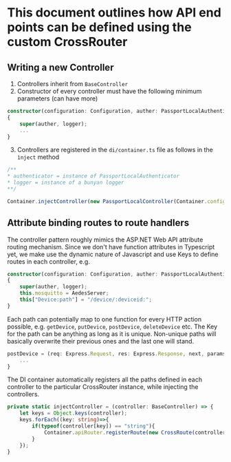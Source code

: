 # This document outlines how API end points can be defined using the custom CrossRouter

## Writing a new Controller
1. Controllers inherit from ```BaseController```
2. Constructor of every controller must have the following minimum parameters (can have more)

```ts
constructor(configuration: Configuration, auther: PassportLocalAuthenticator, logger: any)
{
    super(auther, logger);
    ...
}
```

3. Controllers are registered in the ```di/container.ts``` file as follows in the ```ìnject``` method

```ts  
/**
* authenticator = instance of PassportLocalAuthenticator
* logger = instance of a bunyan logger
**/

Container.injectController(new PassportLocalController(Container.config, authenticator, logger));
```

## Attribute binding routes to route handlers
The controller pattern roughly mimics the ASP.NET Web API attribute routing mechanism. Since we don't have function attributes in Typescript yet, we make use the dynamic nature of Javascript and use Keys to define routes in each controller, e.g.

```ts
constructor(configuration: Configuration, auther: PassportLocalAuthenticator, logger: any, AedesServer: AedesServer)
{
    super(auther, logger);
    this.mosquitto = AedesServer;
    this["Device:path"] = "/device/:deviceid:";
}
```
Each path can potentially map to one function for every HTTP action possible, e.g. ```getDevice```, ```putDevice```, ```postDevice```, ```deleteDevice``` etc.  The Key for the path can be anything as long as it is unique. Non-unique paths will basically overwrite their previous ones and the last one will stand.

```ts
postDevice = (req: Express.Request, res: Express.Response, next, params) => {
    ...
}
```

The DI container automatically registers all the paths defined in each controller to the particular CrossRouter instance, while injecting the controllers.

```ts
private static injectController = (controller: BaseController) => {
    let keys = Object.keys(controller);
    keys.forEach((key: string)=>{
        if(typeof(controller[key]) == "string"){
            Container.apiRouter.registerRoute(new CrossRoute(controller[key], key.replace(":path", ""), "", controller));
        }
    });
}
```
